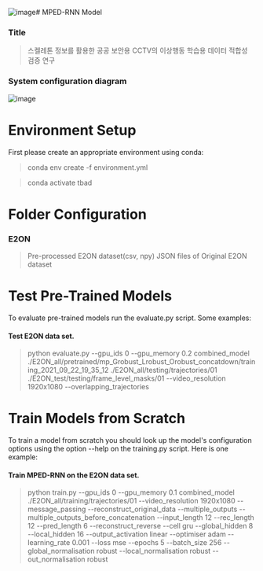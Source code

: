 ![image](https://github.com/SerimLee/NIA-Project/assets/87299084/5bb96eab-a070-4689-a5cb-2e56404fb400)# MPED-RNN Model

### Title

> 스켈레톤 정보를 활용한 공공 보안용 CCTV의 이상행동 학습용 데이터 적합성 검증 연구

### System configuration diagram

![image](https://github.com/SerimLee/NIA-Project/assets/87299084/d1cd3581-a768-403c-a0b0-10b337d16869)

# Environment Setup

First please create an appropriate environment using conda: 

> conda env create -f environment.yml

> conda activate tbad

# Folder Configuration

### E2ON

> Pre-processed E2ON dataset(csv, npy)
> JSON files of Original E2ON dataset

# Test Pre-Trained Models

To evaluate pre-trained models run the evaluate.py script.
Some examples:

#### Test E2ON data set.

> python evaluate.py --gpu_ids 0 --gpu_memory 0.2 combined_model ./E2ON_all/pretrained/mp_Grobust_Lrobust_Orobust_concatdown/training_2021_09_22_19_35_12 ./E2ON_all/testing/trajectories/01 ./E2ON_test/testing/frame_level_masks/01 --video_resolution 1920x1080 --overlapping_trajectories

# Train Models from Scratch

To train a model from scratch you should look up the model's configuration options using the option --help on the training.py script. Here is one example:

#### Train MPED-RNN on the E2ON data set.

> python train.py --gpu_ids 0 --gpu_memory 0.1 combined_model ./E2ON_all/training/trajectories/01
> --video_resolution 1920x1080 --message_passing --reconstruct_original_data --multiple_outputs --multiple_outputs_before_concatenation --input_length 12
>  --rec_length 12 --pred_length 6 --reconstruct_reverse --cell gru --global_hidden 8 --local_hidden 16 --output_activation linear 
>  --optimiser adam --learning_rate 0.001 --loss mse --epochs 5 --batch_size 256 --global_normalisation robust --local_normalisation robust 
>  --out_normalisation robust
